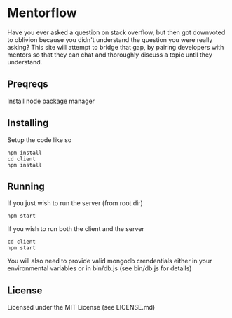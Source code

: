 # Mentorflow

Have you ever asked a question on stack overflow, but then got downvoted to oblivion because you didn't understand the question you were really asking? This site will attempt to bridge that gap, by pairing developers with mentors so that they can chat and thoroughly discuss a topic until they understand.

## Preqreqs
Install node package manager

## Installing
Setup the code like so
```
npm install
cd client
npm install
```

## Running
If you just wish to run the server (from root dir)
```
npm start
```

If you wish to run both the client and the server
```
cd client
npm start
```


You will also need to provide valid mongodb crendentials either in your environmental variables or in bin/db.js (see bin/db.js for details)

## License
Licensed under the MIT License (see LICENSE.md)